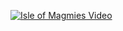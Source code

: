 [![Isle of Magmies Video](http://img.youtube.com/vi/dZCOMpwnLho/0.jpg)](http://www.youtube.com/watch?v=dZCOMpwnLho)
